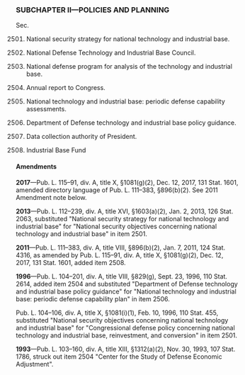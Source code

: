 ### SUBCHAPTER II—POLICIES AND PLANNING ###

Sec.

2501. National security strategy for national technology and industrial base.

2502. National Defense Technology and Industrial Base Council.

2503. National defense program for analysis of the technology and industrial base.

2504. Annual report to Congress.

2505. National technology and industrial base: periodic defense capability assessments.

2506. Department of Defense technology and industrial base policy guidance.

2507. Data collection authority of President.

2508. Industrial Base Fund

#### Amendments ####

**2017**—Pub. L. 115–91, div. A, title X, §1081(g)(2), Dec. 12, 2017, 131 Stat. 1601, amended directory language of Pub. L. 111–383, §896(b)(2). See 2011 Amendment note below.

**2013**—Pub. L. 112–239, div. A, title XVI, §1603(a)(2), Jan. 2, 2013, 126 Stat. 2063, substituted "National security strategy for national technology and industrial base" for "National security objectives concerning national technology and industrial base" in item 2501.

**2011**—Pub. L. 111–383, div. A, title VIII, §896(b)(2), Jan. 7, 2011, 124 Stat. 4316, as amended by Pub. L. 115–91, div. A, title X, §1081(g)(2), Dec. 12, 2017, 131 Stat. 1601, added item 2508.

**1996**—Pub. L. 104–201, div. A, title VIII, §829(g), Sept. 23, 1996, 110 Stat. 2614, added item 2504 and substituted "Department of Defense technology and industrial base policy guidance" for "National technology and industrial base: periodic defense capability plan" in item 2506.

Pub. L. 104–106, div. A, title X, §1081(i)(1), Feb. 10, 1996, 110 Stat. 455, substituted "National security objectives concerning national technology and industrial base" for "Congressional defense policy concerning national technology and industrial base, reinvestment, and conversion" in item 2501.

**1993**—Pub. L. 103–160, div. A, title XIII, §1312(a)(2), Nov. 30, 1993, 107 Stat. 1786, struck out item 2504 "Center for the Study of Defense Economic Adjustment".